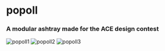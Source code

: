 # popoll

### A modular ashtray made for the ACE design contest

![popoll1](https://i.imgur.com/mvYMsoU.jpg)
![popoll2](https://i.imgur.com/l1UgjEw.png)
![popoll3](https://i.imgur.com/4IFdjdw.jpg)

